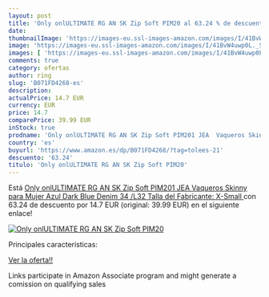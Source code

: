 ```yaml
---
layout: post
title: 'Only onlULTIMATE RG AN SK Zip Soft PIM20 al 63.24 % de descuento'
date: 
thumbnailImage: 'https://images-eu.ssl-images-amazon.com/images/I/41BvW4uwp0L._SL200_.jpg'
image: 'https://images-eu.ssl-images-amazon.com/images/I/41BvW4uwp0L._SL200_.jpg'
images: [ 'https://images-eu.ssl-images-amazon.com/images/I/41BvW4uwp0L._SL200_.jpg' ]
comments: true
category: ofertas
author: ring
slug: 'B071FD4268-es'
description:
actualPrice: 14.7 EUR
currency: EUR
price: 14.7
comparePrice: 39.99 EUR
inStock: true
prodname: 'Only onlULTIMATE RG AN SK Zip Soft PIM201 JEA  Vaqueros Skinny para Mujer  Azul  Dark Blue Denim   34 /L32  Talla del Fabricante: X-Small '
country: 'es'
buyurl: 'https://www.amazon.es/dp/B071FD4268/?tag=tolees-21'
descuento: '63.24'
titulo: 'Only onlULTIMATE RG AN SK Zip Soft PIM20'
---
```


Está [Only onlULTIMATE RG AN SK Zip Soft PIM201 JEA  Vaqueros Skinny para Mujer  Azul  Dark Blue Denim   34 /L32  Talla del Fabricante: X-Small ](https://www.amazon.es/dp/B071FD4268/?tag=tolees-21) con 63.24 de descuento por 14.7 EUR (original: 39.99 EUR) en el siguiente enlace!

[![Only onlULTIMATE RG AN SK Zip Soft PIM20](https://images-eu.ssl-images-amazon.com/images/I/41BvW4uwp0L._SL200_.jpg)](https://www.amazon.es/dp/B071FD4268/?tag=tolees-21)

Principales características:


[Ver la oferta!!](https://www.amazon.es/dp/B071FD4268/?tag=tolees-21)

Links participate in Amazon Associate program and might generate a comission on qualifying sales


